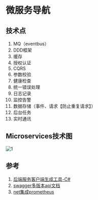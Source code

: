 # 微服务导航

## 技术点

1. MQ（eventbus）
1. DDD框架
1. 缓存
1. 授权认证
1. CQRS
1. 参数校验
1. 健康检查
1. 统一错误处理
1. 日志记录
1. 监控告警
1. 数据存储（事件、请求【防止重复请求】）
1. 后台任务
1. 实时通讯

## Microservices技术图

![1](http://cdn.go99.top/docs/microservices/other/microservers.png)

## 参考

1. [后端服务客户端生成工具-C#](../../code/dotnet/tools/openapi.md)
1. [swagger多版本api文档](../../code/dotnet/common/swagger.md)
1. [net集成prometheus](https://github.com/prometheus-net/prometheus-net)

